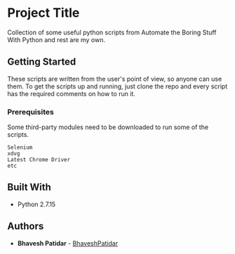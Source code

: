 # Project Title

Collection of some useful python scripts from Automate the Boring Stuff With Python and rest are my own.

## Getting Started

These scripts are written from the user's point of view, so anyone can use them. To get the scripts up and running, just clone the repo and every script has the required comments on how to run it. 
### Prerequisites

Some third-party modules need to be downloaded to run some of the scripts. 

```
Selenium
xdvg
Latest Chrome Driver
etc

```

## Built With

* Python 2.7.15

## Authors

* **Bhavesh Patidar** - [BhaveshPatidar](https://github.com/BhaveshPatidar)
